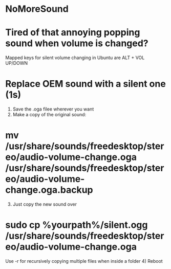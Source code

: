 # NoMoreSound
# Tired of that annoying popping sound when volume is changed?

Mapped keys for silent volume changing in Ubuntu are ALT + VOL UP/DOWN

# Replace OEM sound with a silent one (1s)

1) Save the .oga filee wherever you want
2) Make a copy of the original sound:
# mv /usr/share/sounds/freedesktop/stereo/audio-volume-change.oga /usr/share/sounds/freedesktop/stereo/audio-volume-change.oga.backup
3) Just copy the new sound over
# sudo cp %yourpath%/silent.ogg /usr/share/sounds/freedesktop/stereo/audio-volume-change.oga
  Use -r for recursively copying multiple files when inside a folder
4) Reboot
